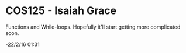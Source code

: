 # COS125 - Isaiah Grace

Functions and While-loops. Hopefully it'll start getting more complicated soon.

-22/2/16 01:31
